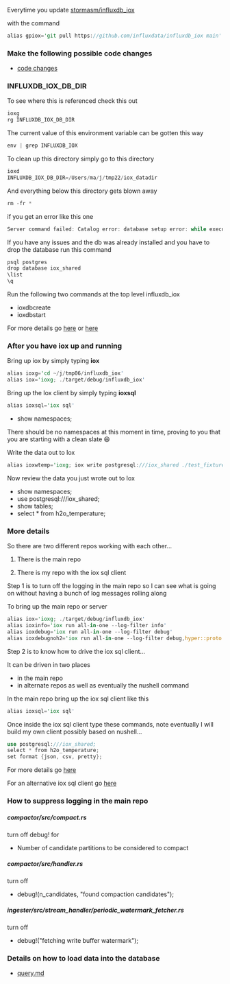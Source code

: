 Everytime you update
[stormasm/influxdb_iox](https://github.com/stormasm/influxdb_iox)

with the command

```rust
alias gpiox='git pull https://github.com/influxdata/influxdb_iox main'
```

### Make the following possible code changes

* [code changes](./codechanges.md)

### INFLUXDB_IOX_DB_DIR

To see where this is referenced check this out

```rust
ioxg
rg INFLUXDB_IOX_DB_DIR
```

The current value of this environment variable can be gotten this way

```rust
env | grep INFLUXDB_IOX
```

To clean up this directory simply go to this directory

```rust
ioxd
INFLUXDB_IOX_DB_DIR=/Users/ma/j/tmp22/iox_datadir
```

And everything below this directory gets blown away

```rust
rm -fr *
```

if you get an error like this one

```rust
Server command failed: Catalog error: database setup error: while executing migrations: error returned from database: column "column_set" of relation "parquet_file" contains null values
```

If you have any issues and the db was already installed and you have to drop the database run this command

```rust
psql postgres
drop database iox_shared
\list
\q
```

Run the following two commands at the top level influxdb_iox

* ioxdbcreate
* ioxdbstart

For more details go
[here](https://github.com/stormasm/ioxnotes/blob/main/startup.md) or
[here](https://github.com/influxdata/influxdb_iox/tree/main/iox_catalog)

### After you have iox up and running

Bring up iox by simply typing **iox**

```rust
alias ioxg='cd ~/j/tmp06/influxdb_iox'
alias iox='ioxg; ./target/debug/influxdb_iox'
```

Bring up the Iox client by simply typing **ioxsql**

```rust
alias ioxsql='iox sql'
```
* show namespaces;

There should be no namespaces at this moment in time, proving to you that you are starting with a clean slate :smile:

Write the data out to Iox

```rust
alias ioxwtemp='ioxg; iox write postgresql:///iox_shared ./test_fixtures/lineproto/temperature.lp --host http://localhost:8081'
```

Now review the data you just wrote out to Iox

* show namespaces;
* use postgresql:///iox_shared;
* show tables;
* select * from h2o_temperature;

### More details

So there are two different repos working with each other...

1) There is the main repo

2) There is my repo with the iox sql client

Step 1 is to turn off the logging in the main repo so I can see what is going on without having a bunch of log messages rolling along

To bring up the main repo or server

```rust
alias iox='ioxg; ./target/debug/influxdb_iox'
alias ioxinfo='iox run all-in-one --log-filter info'
alias ioxdebug='iox run all-in-one --log-filter debug'
alias ioxdebugnoh2='iox run all-in-one --log-filter debug,hyper::proto::h1=info,h2=info'
```

Step 2 is to know how to drive the iox sql client...

It can be driven in two places

* in the main repo
* in alternate repos as well as eventually the nushell command

In the main repo bring up the iox sql client like this

```rust
alias ioxsql='iox sql'
```

Once inside the iox sql client type these commands, note eventually I will build my own client possibly based on nushell...

```rust
use postgresql:///iox_shared;
select * from h2o_temperature;
set format {json, csv, pretty};
```

For more details go
[here](./query.md)

For an alternative iox sql client go
[here](https://github.com/stormasm/iox_sql_v00)

### How to suppress logging in the main repo

##### compactor/src/compact.rs

turn off debug! for
* Number of candidate partitions to be considered to compact

##### compactor/src/handler.rs

turn off
* debug!(n_candidates, "found compaction candidates");

##### ingester/src/stream_handler/periodic_watermark_fetcher.rs

turn off
* debug!("fetching write buffer watermark");

### Details on how to load data into the database

* [query.md](https://github.com/stormasm/ioxnotes/blob/main/query.md)
